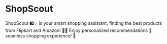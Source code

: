 # ShopScout
ShopScout 🛍️✨ is your smart shopping assistant, finding the best products from Flipkart and Amazon! 🚀🤖 Enjoy personalized recommendations 🎯seamless shopping experience! 💖
